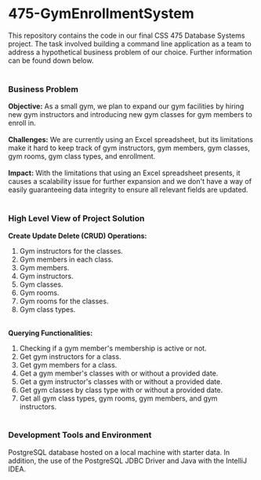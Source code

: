# 475-GymEnrollmentSystem
This repository contains the code in our final CSS 475 Database Systems project. The task involved building a command line application as a team to address a hypothetical business problem of our choice. Further information can be found down below.
<br></br>

### Business Problem
**Objective:** As a small gym, we plan to expand our gym facilities by hiring new gym instructors and introducing new gym classes for gym members to enroll in.
<br></br>
**Challenges:** We are currently using an Excel spreadsheet, but its limitations make it hard to keep track of gym instructors, gym members, gym classes, gym rooms, gym class types, and enrollment.
<br></br>
**Impact:** With the limitations that using an Excel spreadsheet presents, it causes a scalability issue for further expansion and we don't have a way of easily guaranteeing data integrity to ensure all relevant fields are updated.
<br></br>

### High Level View of Project Solution
**Create Update Delete (CRUD) Operations:**
1) Gym instructors for the classes.
2) Gym members in each class.
3) Gym members.
4) Gym instructors.
5) Gym classes.
6) Gym rooms.
7) Gym rooms for the classes.
8) Gym class types.
<br></br>

**Querying Functionalities:**
1) Checking if a gym member's membership is active or not.
2) Get gym instructors for a class.
3) Get gym members for a class.
4) Get a gym member's classes with or without a provided date.
5) Get a gym instructor's classes with or without a provided date.
6) Get gym classes by class type with or without a provided date.
7) Get all gym class types, gym rooms, gym members, and gym instructors.
<br></br>

### Development Tools and Environment
PostgreSQL database hosted on a local machine with starter data. In addition, the use of the PostgreSQL JDBC Driver and Java with the IntelliJ IDEA.
